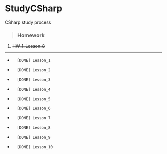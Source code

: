 # StudyCSharp
CSharp study process

> ###                Homework

<ol type="1">
 <li><strike>HW_1_Lesson_8</strike></li>
</ol>

<hr>

-       [DONE] Lesson_1

-       [DONE] Lesson_2

-       [DONE] Lesson_3

-       [DONE] Lesson_4

-       [DONE] Lesson_5

-       [DONE] Lesson_6

-       [DONE] Lesson_7

-       [DONE] Lesson_8

-       [DONE] Lesson_9

-       [DONE] Lesson_10
